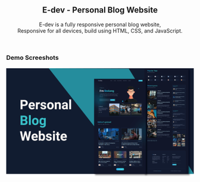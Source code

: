 <div align="center">
  <br />

  <h2 align="center">E-dev - Personal Blog Website</h2>

  E-dev is a fully responsive personal blog website, <br />Responsive for all devices, build using HTML, CSS, and JavaScript.


</div>

<br />

### Demo Screeshots

![Wren Desktop Demo](./readme-images/desktop.png "Desktop Demo")